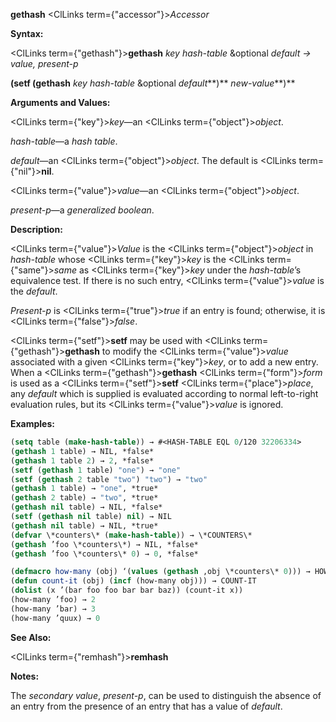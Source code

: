 **gethash** <ClLinks  term={"accessor"}><i>Accessor</i></ClLinks> 



**Syntax:** 



<ClLinks  term={"gethash"}><b>gethash</b></ClLinks> *key hash-table* &amp;optional *default → value, present-p* 



<!-- **(setf (gethash** *key hash-table* &amp;optional *default<ClLinks  term={"t"}><b>*)</b></ClLinks> *new-value***)**  -->
**(setf (gethash** *key hash-table* &amp;optional *default***)** *new-value***)** 



**Arguments and Values:** 



<ClLinks  term={"key"}><i>key</i></ClLinks>—an <ClLinks  term={"object"}><i>object</i></ClLinks>. 



*hash-table*—a *hash table*. 



*default*—an <ClLinks  term={"object"}><i>object</i></ClLinks>. The default is <ClLinks  term={"nil"}><b>nil</b></ClLinks>. 



<ClLinks  term={"value"}><i>value</i></ClLinks>—an <ClLinks  term={"object"}><i>object</i></ClLinks>. 



*present-p*—a *generalized boolean*. 



**Description:** 



<ClLinks  term={"value"}><i>Value</i></ClLinks> is the <ClLinks  term={"object"}><i>object</i></ClLinks> in *hash-table* whose <ClLinks  term={"key"}><i>key</i></ClLinks> is the <ClLinks  term={"same"}><i>same</i></ClLinks> as <ClLinks  term={"key"}><i>key</i></ClLinks> under the *hash-table*’s equivalence test. If there is no such entry, <ClLinks  term={"value"}><i>value</i></ClLinks> is the *default*. 



*Present-p* is <ClLinks  term={"true"}><i>true</i></ClLinks> if an entry is found; otherwise, it is <ClLinks  term={"false"}><i>false</i></ClLinks>. 



<ClLinks  term={"setf"}><b>setf</b></ClLinks> may be used with <ClLinks  term={"gethash"}><b>gethash</b></ClLinks> to modify the <ClLinks  term={"value"}><i>value</i></ClLinks> associated with a given <ClLinks  term={"key"}><i>key</i></ClLinks>, or to add a new entry. When a <ClLinks  term={"gethash"}><b>gethash</b></ClLinks> <ClLinks  term={"form"}><i>form</i></ClLinks> is used as a <ClLinks  term={"setf"}><b>setf</b></ClLinks> <ClLinks  term={"place"}><i>place</i></ClLinks>, any *default* which is supplied is evaluated according to normal left-to-right evaluation rules, but its <ClLinks  term={"value"}><i>value</i></ClLinks> is ignored. 



**Examples:**
```lisp
(setq table (make-hash-table)) → #<HASH-TABLE EQL 0/120 32206334> 
(gethash 1 table) → NIL, *false* 
(gethash 1 table 2) → 2, *false* 
(setf (gethash 1 table) "one") → "one" 
(setf (gethash 2 table "two") "two") → "two" 
(gethash 1 table) → "one", *true* 
(gethash 2 table) → "two", *true* 
(gethash nil table) → NIL, *false* 
(setf (gethash nil table) nil) → NIL 
(gethash nil table) → NIL, *true* 
(defvar \*counters\* (make-hash-table)) → \*COUNTERS\* 
(gethash ’foo \*counters\*) → NIL, *false* 
(gethash ’foo \*counters\* 0) → 0, *false* 

(defmacro how-many (obj) ‘(values (gethash ,obj \*counters\* 0))) → HOW-MANY 
(defun count-it (obj) (incf (how-many obj))) → COUNT-IT 
(dolist (x ’(bar foo foo bar bar baz)) (count-it x)) 
(how-many ’foo) → 2 
(how-many ’bar) → 3 
(how-many ’quux) → 0 
```
**See Also:** 



<ClLinks  term={"remhash"}><b>remhash</b></ClLinks> 



**Notes:** 



The *secondary value*, *present-p*, can be used to distinguish the absence of an entry from the presence of an entry that has a value of *default*. 



